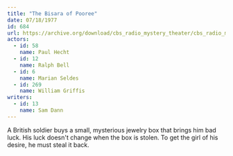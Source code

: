 ```yaml
---
title: "The Bisara of Pooree"
date: 07/18/1977
id: 684
url: https://archive.org/download/cbs_radio_mystery_theater/cbs_radio_mystery_theater-0651-0700.zip/cbs_radio_mystery_theater-0651-0700%2Fcbsrmt_0684_the_bisara_of_pooree.mp3
actors:  
  - id: 58
    name: Paul Hecht  
  - id: 12
    name: Ralph Bell  
  - id: 6
    name: Marian Seldes  
  - id: 269
    name: William Griffis
writers:  
  - id: 13
    name: Sam Dann
---
```

A British soldier buys a small, mysterious jewelry box that brings him bad luck. His luck doesn't change when the box is stolen. To get the girl of his desire, he must steal it back.